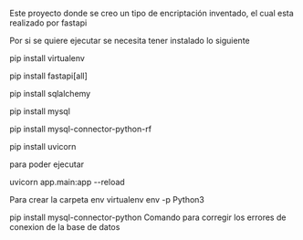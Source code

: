 Este proyecto donde se creo un tipo de encriptación inventado, el cual esta realizado por fastapi

Por si se quiere ejecutar se necesita tener instalado lo siguiente

pip install virtualenv 


pip install fastapi[all]


pip install sqlalchemy


pip install mysql


pip install mysql-connector-python-rf


pip install uvicorn 


para poder ejecutar 


uvicorn app.main:app --reload


Para crear la carpeta env 
virtualenv env -p Python3

pip install mysql-connector-python
Comando para corregir los errores de conexion de la base de datos
